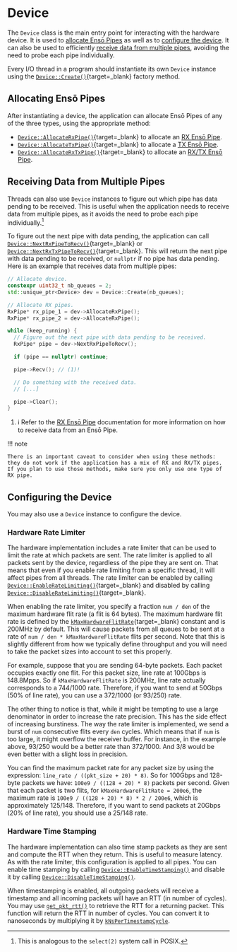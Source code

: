 # Device

The `Device` class is the main entry point for interacting with the hardware device. It is used to [allocate Ensō Pipes](#allocating-ensō-pipes) as well as to [configure the device](#configuring-the-device). It can also be used to efficiently [receive data from multiple pipes](#receiving-data-from-multiple-pipes), avoiding the need to probe each pipe individually.

Every I/O thread in a program should instantiate its own `Device` instance using the [`Device::Create()`](https://enso.cs.cmu.edu/software/classenso_1_1Device.html#a0680a603967557aef3be2d3c7931967e){target=_blank} factory method.

## Allocating Ensō Pipes

After instantiating a device, the application can allocate Ensō Pipes of any of the three types, using the appropriate method:

- [`Device::AllocateRxPipe()`](https://enso.cs.cmu.edu/software/classenso_1_1Device.html#a317921d74d678fbd27982d1c995ae9c6){target=_blank} to allocate an [RX Ensō Pipe](rx_enso_pipe.md).
- [`Device::AllocateTxPipe()`](https://enso.cs.cmu.edu/software/classenso_1_1Device.html#aefb1883e2b2443ffb30e3697fcd8e6bb){target=_blank} to allocate a [TX Ensō Pipe](tx_enso_pipe.md).
- [`Device::AllocateRxTxPipe()`](https://enso.cs.cmu.edu/software/classenso_1_1Device.html#a44fb96b78e6dc6f0960a5153104f8e19){target=_blank} to allocate an [RX/TX Ensō Pipe](rx_tx_enso_pipe.md).

## Receiving Data from Multiple Pipes

Threads can also use `Device` instances to figure out which pipe has data pending to be received. This is useful when the application needs to receive data from multiple pipes, as it avoids the need to probe each pipe individually.[^1]

[^1]: This is analogous to the `select(2)` system call in POSIX.

To figure out the next pipe with data pending, the application can call [`Device::NextRxPipeToRecv()`](https://enso.cs.cmu.edu/software/classenso_1_1Device.html#abb95307e3ea14248fc15b250d67c3b0b){target=_blank} or [`Device::NextRxTxPipeToRecv()`](https://enso.cs.cmu.edu/software/classenso_1_1Device.html#a6ebb5dde347fc643b471ccad63a9ff5a){target=_blank}. This will return the next pipe with data pending to be received, or `nullptr` if no pipe has data pending. Here is an example that receives data from multiple pipes:

```cpp
// Allocate device.
constexpr uint32_t nb_queues = 2;
std::unique_ptr<Device> dev = Device::Create(nb_queues);

// Allocate RX pipes.
RxPipe* rx_pipe_1 = dev->AllocateRxPipe();
RxPipe* rx_pipe_2 = dev->AllocateRxPipe();

while (keep_running) {
  // Figure out the next pipe with data pending to be received.
  RxPipe* pipe = dev->NextRxPipeToRecv();

  if (pipe == nullptr) continue;

  pipe->Recv(); // (1)!

  // Do something with the received data.
  // [...]

  pipe->Clear();
}
```

1. :information_source: Refer to the [RX Ensō Pipe](rx_enso_pipe.md) documentation for more information on how to receive data from an Ensō Pipe.

!!! note

    There is an important caveat to consider when using these methods: they do not work if the application has a mix of RX and RX/TX pipes. If you plan to use those methods, make sure you only use one type of RX pipe.

## Configuring the Device

You may also use a `Device` instance to configure the device.

### Hardware Rate Limiter

The hardware implementation includes a rate limiter that can be used to limit the rate at which packets are sent. The rate limiter is applied to all packets sent by the device, regardless of the pipe they are sent on. That means that even if you enable rate limiting from a specific thread, it will affect pipes from all threads. The rate limiter can be enabled by calling [`Device::EnableRateLimiting()`](https://enso.cs.cmu.edu/software/classenso_1_1Device.html#a74ff96e12ce2385b0447eadd4ededc90){target=_blank} and disabled by calling [`Device::DisableRateLimiting()`](https://enso.cs.cmu.edu/software/classenso_1_1Device.html#a520234fd5dd585f4c8b0b9fb72adbfb8){target=_blank}.

When enabling the rate limiter, you specify a fraction `num / den` of the maximum hardware flit rate (a flit is 64 bytes). The maximum hardware flit rate is defined by the [`kMaxHardwareFlitRate`](https://enso.cs.cmu.edu/software/consts_8h.html#a2724b5cbd3bd79652a61696e662c24ce){target=_blank} constant and is 200MHz by default. This will cause packets from all queues to be sent at a rate of `num / den * kMaxHardwareFlitRate` flits per second. Note that this is slightly different from how we typically define throughput and you will need to take the packet sizes into account to set this properly.

For example, suppose that you are sending 64-byte packets. Each packet occupies exactly one flit. For this packet size, line rate at 100Gbps is 148.8Mpps. So if `kMaxHardwareFlitRate` is 200MHz, line rate actually corresponds to a 744/1000 rate. Therefore, if you want to send at 50Gbps (50% of line rate), you can use a 372/1000 (or 93/250) rate.

The other thing to notice is that, while it might be tempting to use a large denominator in order to increase the rate precision. This has the side effect of increasing burstiness. The way the rate limiter is implemented, we send a burst of `num` consecutive flits every `den` cycles. Which means that if `num` is too large, it might overflow the receiver buffer. For instance, in the example above, 93/250 would be a better rate than 372/1000. And 3/8 would be even better with a slight loss in precision.

You can find the maximum packet rate for any packet size by using the expression: `line_rate / ((pkt_size + 20) * 8)`. So for 100Gbps and 128-byte packets we have: `100e9 / ((128 + 20) * 8)` packets per second. Given that each packet is two flits, for `kMaxHardwareFlitRate = 200e6`, the maximum rate is `100e9 / ((128 + 20) * 8) * 2 / 200e6`, which is approximately 125/148. Therefore, if you want to send packets at 20Gbps (20% of line rate), you should use a 25/148 rate.

### Hardware Time Stamping

The hardware implementation can also time stamp packets as they are sent and compute the RTT when they return. This is useful to measure latency. As with the rate limiter, this configuration is applied to all pipes. You can enable time stamping by calling [`Device::EnableTimeStamping()`](https://enso.cs.cmu.edu/software/classenso_1_1Device.html#a86e350a5dbf6145858c9b3739736c6e0) and disable it by calling [`Device::DisableTimeStamping()`](https://enso.cs.cmu.edu/software/classenso_1_1Device.html#ae77a9be57a5d8e26009da7fa9239d4b7).

When timestamping is enabled, all outgoing packets will receive a timestamp and all incoming packets will have an RTT (in number of cycles). You may use [`get_pkt_rtt()`](https://enso.cs.cmu.edu/software/helpers_8h.html#ace30043e3eb62368ccf750a139a16383) to retrieve the RTT for a returning packet. This function will return the RTT in number of cycles. You can convert it to nanoseconds by multiplying it by [`kNsPerTimestampCycle`](https://enso.cs.cmu.edu/software/consts_8h.html#a512ca8b1b9bae1397e47b3642f1b30ea).
